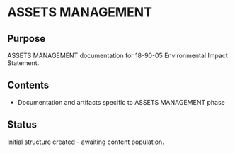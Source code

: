 # ASSETS MANAGEMENT

## Purpose
ASSETS MANAGEMENT documentation for 18-90-05 Environmental Impact Statement.

## Contents
- Documentation and artifacts specific to ASSETS MANAGEMENT phase

## Status
Initial structure created - awaiting content population.
